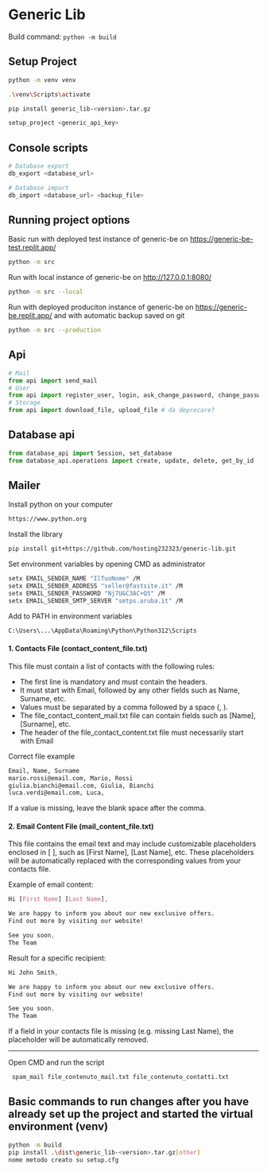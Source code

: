 # Generic Lib

Build command: `python -m build`

## Setup Project

```bash
python -m venv venv

.\venv\Scripts\activate

pip install generic_lib-<version>.tar.gz

setup_project <generic_api_key>
```

## Console scripts

```bash
# Database export
db_export <database_url>

# Database import
db_import <database_url> <backup_file>
```

## Running project options

Basic run with deployed test instance of generic-be on https://generic-be-test.replit.app/
```bash
python -m src
```

Run with local instance of generic-be on http://127.0.0.1:8080/
```bash
python -m src --local
```

Run with deployed produciton instance of generic-be on https://generic-be.replit.app/ and with automatic backup saved on git
```bash
python -m src --production
```

## Api

```python
# Mail
from api import send_mail
# User
from api import register_user, login, ask_change_password, change_password, session_token_decorator
# Storage
from api import download_file, upload_file # da deprecare?
```

## Database api

```python
from database_api import Session, set_database
from database_api.operations import create, update, delete, get_by_id
```

## Mailer

Install python on your computer
```bash
https://www.python.org
```
Install the library
```bash
pip install git+https://github.com/hosting232323/generic-lib.git
```
Set environment variables by opening CMD as administrator
```bash
setx EMAIL_SENDER_NAME "IlTuoNome" /M
setx EMAIL_SENDER_ADDRESS "seller@fastsite.it" /M
setx EMAIL_SENDER_PASSWORD "Nj7U&C3AC+Q5" /M
setx EMAIL_SENDER_SMTP_SERVER "smtps.aruba.it" /M
```
Add to PATH in environment variables
```bash
C:\Users\...\AppData\Roaming\Python\Python312\Scripts
```
#### 1. Contacts File (contact_content_file.txt)
This file must contain a list of contacts with the following rules:
- The first line is mandatory and must contain the headers.
- It must start with Email, followed by any other fields such as Name, Surname, etc.
- Values ​​must be separated by a comma followed by a space (, ).
- The file_contact_content_mail.txt file can contain fields such as [Name], [Surname], etc.
- The header of the file_contact_content.txt file must necessarily start with Email

Correct file example
```bash
Email, Name, Surname
mario.rossi@email.com, Mario, Rossi
giulia.bianchi@email.com, Giulia, Bianchi
luca.verdi@email.com, Luca, 
```
If a value is missing, leave the blank space after the comma.

#### 2. Email Content File (mail_content_file.txt)
This file contains the email text and may include customizable placeholders enclosed in [ ], such as [First Name], [Last Name], etc.
These placeholders will be automatically replaced with the corresponding values ​​from your contacts file.

Example of email content:
```css
Hi [First Name] [Last Name],

We are happy to inform you about our new exclusive offers.
Find out more by visiting our website!

See you soon,
The Team
```
Result for a specific recipient:

```css
Hi John Smith,

We are happy to inform you about our new exclusive offers.
Find out more by visiting our website!

See you soon,
The Team
```
If a field in your contacts file is missing (e.g. missing Last Name), the placeholder will be automatically removed.

----
Open CMD and run the script
```bash
 spam_mail file_contenuto_mail.txt file_contenuto_contatti.txt
```

## Basic commands to run changes after you have already set up the project and started the virtual environment (venv)

```bash
python -m build
pip install .\dist\generic_lib-<version>.tar.gz[other]
nome metodo creato su setup.cfg
```